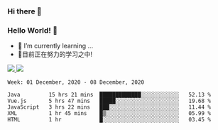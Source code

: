 ### Hi there 👋
### Hello World! 🙌

- 🌱 I’m currently learning ...
- 📖目前正在努力的学习之中!

<a href="https://github.com/anuraghazra/github-readme-stats">
  <img src="https://github-readme-stats.vercel.app/api?username=keyboardWithDream&show_icons=true&repo=github-readme-stats" />
</a>
<a href="https://github.com/anuraghazra/convoychat">
  <img src="https://github-readme-stats.vercel.app/api/top-langs/?username=keyboardWithDream&layout=compact&repo=convoychat" />
</a>



<!--START_SECTION:waka-->
```text
Week: 01 December, 2020 - 08 December, 2020

Java         15 hrs 21 mins  █████████████░░░░░░░░░░░░   52.13 % 
Vue.js       5 hrs 47 mins   █████░░░░░░░░░░░░░░░░░░░░   19.68 % 
JavaScript   3 hrs 22 mins   ███░░░░░░░░░░░░░░░░░░░░░░   11.44 % 
XML          1 hr 45 mins    █▒░░░░░░░░░░░░░░░░░░░░░░░   05.99 % 
HTML         1 hr            █░░░░░░░░░░░░░░░░░░░░░░░░   03.45 % 
```
<!--END_SECTION:waka-->

